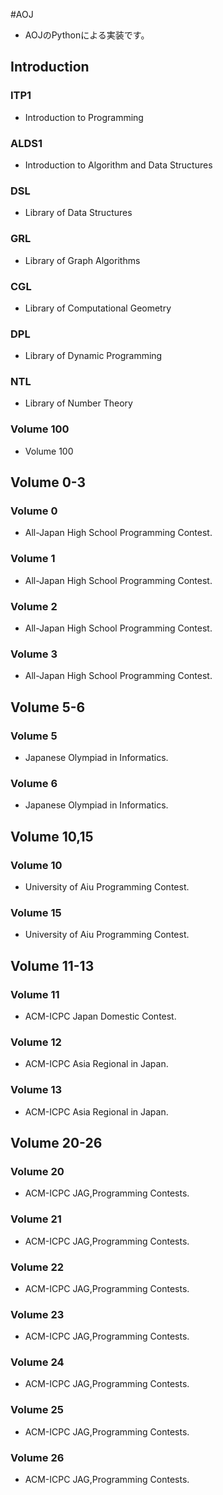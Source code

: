 #AOJ
* AOJのPythonによる実装です。

## Introduction
### ITP1
* Introduction to Programming

### ALDS1
* Introduction to Algorithm and Data Structures

### DSL
* Library of Data Structures

### GRL
* Library of Graph Algorithms

### CGL
* Library of Computational Geometry

### DPL
* Library of Dynamic Programming

### NTL
* Library of Number Theory

### Volume 100
* Volume 100

## Volume 0-3
### Volume 0
* All-Japan High School Programming Contest.

### Volume 1
* All-Japan High School Programming Contest.

### Volume 2
* All-Japan High School Programming Contest.

### Volume 3
* All-Japan High School Programming Contest.

## Volume 5-6
### Volume 5
* Japanese Olympiad in Informatics.

### Volume 6
* Japanese Olympiad in Informatics.

## Volume 10,15
### Volume 10
* University of Aiu Programming Contest.

### Volume 15
* University of Aiu Programming Contest.

## Volume 11-13
### Volume 11
* ACM-ICPC Japan Domestic Contest.

### Volume 12
* ACM-ICPC Asia Regional in Japan.

### Volume 13
* ACM-ICPC Asia Regional in Japan.

## Volume 20-26
### Volume 20
* ACM-ICPC JAG,Programming Contests.

### Volume 21
* ACM-ICPC JAG,Programming Contests.

### Volume 22
* ACM-ICPC JAG,Programming Contests.

### Volume 23
* ACM-ICPC JAG,Programming Contests.

### Volume 24
* ACM-ICPC JAG,Programming Contests.

### Volume 25
* ACM-ICPC JAG,Programming Contests.

### Volume 26
* ACM-ICPC JAG,Programming Contests.
